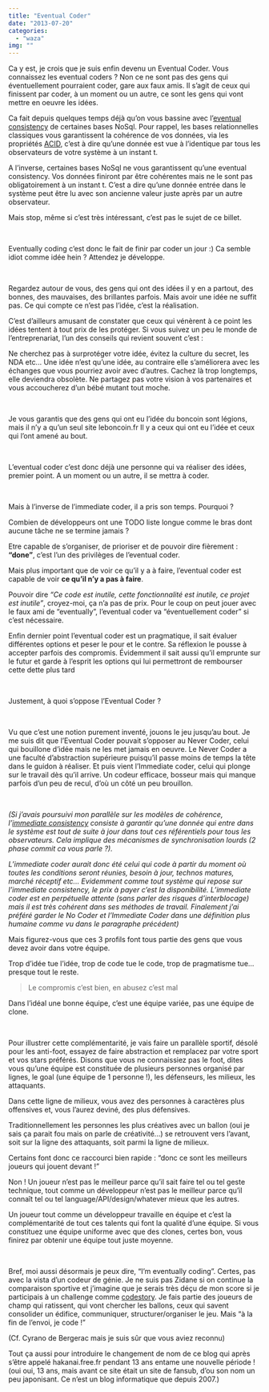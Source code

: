 ```yaml
---
title: "Eventual Coder"
date: "2013-07-20"
categories: 
  - "waza"
img: ""
---
```


Ca y est, je crois que je suis enfin devenu un Eventual Coder. Vous connaissez les eventual coders ? Non ce ne sont pas des gens qui éventuellement pourraient coder, gare aux faux amis. Il s’agit de ceux qui finissent par coder, à un moment ou un autre, ce sont les gens qui vont mettre en oeuvre les idées.

Ca fait depuis quelques temps déjà qu’on vous bassine avec l’[eventual consistency](https://en.wikipedia.org/wiki/Eventual_consistency) de certaines bases NoSql. Pour rappel, les bases relationnelles classiques vous garantissent la cohérence de vos données, via les propriétés [ACID](http://fr.wikipedia.org/wiki/Propri%C3%A9t%C3%A9s_ACID), c’est à dire qu’une donnée est vue à l’identique par tous les observateurs de votre système à un instant t.

A l’inverse, certaines bases NoSql ne vous garantissent qu’une eventual consistency. Vos données finiront par être cohérentes mais ne le sont pas obligatoirement à un instant t. C’est a dire qu’une donnée entrée dans le système peut être lu avec son ancienne valeur juste après par un autre observateur.

Mais stop, même si c’est très intéressant, c’est pas le sujet de ce billet.

 

Eventually coding c’est donc le fait de finir par coder un jour :) Ca semble idiot comme idée hein ? Attendez je développe.

 

Regardez autour de vous, des gens qui ont des idées il y en a partout, des bonnes, des mauvaises, des brillantes parfois. Mais avoir une idée ne suffit pas. Ce qui compte ce n’est pas l’idée, c’est la réalisation.

C’est d’ailleurs amusant de constater que ceux qui vénèrent à ce point les idées tentent à tout prix de les protéger. Si vous suivez un peu le monde de l’entreprenariat, l’un des conseils qui revient souvent c’est :

Ne cherchez pas à surprotéger votre idée, évitez la culture du secret, les NDA etc... Une idée n’est qu’une idée, au contraire elle s’améliorera avec les échanges que vous pourriez avoir avec d’autres. Cachez là trop longtemps, elle deviendra obsolète. Ne partagez pas votre vision à vos partenaires et vous accoucherez d’un bébé mutant tout moche.

 

Je vous garantis que des gens qui ont eu l’idée du boncoin sont légions, mais il n’y a qu’un seul site leboncoin.fr Il y a ceux qui ont eu l’idée et ceux qui l’ont amené au bout.

 

L’eventual coder c’est donc déjà une personne qui va réaliser des idées, premier point. A un moment ou un autre, il se mettra à coder.

 

Mais à l’inverse de l’immediate coder, il a pris son temps. Pourquoi ?

Combien de développeurs ont une TODO liste longue comme le bras dont aucune tâche ne se termine jamais ?

Etre capable de s’organiser, de prioriser et de pouvoir dire fièrement : **“done”**, c’est l’un des privilèges de l’eventual coder.

Mais plus important que de voir ce qu’il y a à faire, l’eventual coder est capable de voir **ce qu’il n’y a pas à faire**.

Pouvoir dire _“Ce code est inutile, cette fonctionnalité est inutile, ce projet est inutile”_, croyez-moi, ça n’a pas de prix. Pour le coup on peut jouer avec le faux ami de “eventually”, l’eventual coder va “éventuellement coder” si c’est nécessaire.

Enfin dernier point l’eventual coder est un pragmatique, il sait évaluer différentes options et peser le pour et le contre. Sa réflexion le pousse à accepter parfois des compromis. Évidemment il sait aussi qu’il emprunte sur le futur et garde à l’esprit les options qui lui permettront de rembourser cette dette plus tard

 

Justement, à quoi s’oppose l’Eventual Coder ?

 

Vu que c’est une notion purement inventé, jouons le jeu jusqu’au bout. Je me suis dit que l’Eventual Coder pouvait s’opposer au Never Coder, celui qui bouillone d’idée mais ne les met jamais en oeuvre. Le Never Coder a une faculté d’abstraction supérieure puisqu’il passe moins de temps la tête dans le guidon à réaliser. Et puis vient l’Immediate coder, celui qui plonge sur le travail dès qu’il arrive. Un codeur efficace, bosseur mais qui manque parfois d’un peu de recul, d’où un côté un peu brouillon.

 

_(Si j’avais poursuivi mon parallèle sur les modèles de cohérence, l’[immediate consistency](https://en.wikipedia.org/wiki/Immediate_consistency) consiste à garantir qu’une donnée qui entre dans le système est tout de suite à jour dans tout ces référentiels pour tous les observateurs. Cela implique des mécanismes de synchronisation lourds (2 phase commit ca vous parle ?)._

_L’immediate coder aurait donc été celui qui code à partir du moment où toutes les conditions seront réunies, besoin à jour, technos matures, marché réceptif etc... Evidemment comme tout système qui repose sur l’immediate consistency, le prix à payer c’est la disponibilité. L’immediate coder est en perpétuelle attente (sans parler des risques d’interblocage) mais il est très cohérent dans ses méthodes de travail. Finalement j’ai préféré garder le No Coder et l’Immediate Coder dans une définition plus humaine comme vu dans le paragraphe précédent)_

Mais figurez-vous que ces 3 profils font tous partie des gens que vous devez avoir dans votre équipe.

Trop d’idée tue l’idée, trop de code tue le code, trop de pragmatisme tue... presque tout le reste.

> Le compromis c’est bien, en abusez c’est mal

Dans l’idéal une bonne équipe, c’est une équipe variée, pas une équipe de clone.

 

Pour illustrer cette complémentarité, je vais faire un parallèle sportif, désolé pour les anti-foot, essayez de faire abstraction et remplacez par votre sport et vos stars préférés. Disons que vous ne connaissiez pas le foot, dites vous qu’une équipe est constituée de plusieurs personnes organisé par lignes, le goal (une équipe de 1 personne !), les défenseurs, les milieux, les attaquants.

Dans cette ligne de milieux, vous avez des personnes à caractères plus offensives et, vous l’aurez deviné, des plus défensives.

Traditionnellement les personnes les plus créatives avec un ballon (oui je sais ça parait fou mais on parle de créativité...) se retrouvent vers l’avant, soit sur la ligne des attaquants, soit parmi la ligne de milieux.

Certains font donc ce raccourci bien rapide : “donc ce sont les meilleurs joueurs qui jouent devant !”

Non ! Un joueur n’est pas le meilleur parce qu’il sait faire tel ou tel geste technique, tout comme un développeur n’est pas le meilleur parce qu’il connaît tel ou tel language/API/design/whatever mieux que les autres.

Un joueur tout comme un développeur travaille en équipe et c’est la complémentarité de tout ces talents qui font la qualité d’une équipe. Si vous constituez une équipe uniforme avec que des clones, certes bon, vous finirez par obtenir une équipe tout juste moyenne.

 

Bref, moi aussi désormais je peux dire, “I’m eventually coding”. Certes, pas avec la vista d’un codeur de génie. Je ne suis pas Zidane si on continue la comparaison sportive et j’imagine que je serais très déçu de mon score si je participais à un challenge comme [codestory](http://code-story.net/). Je fais partie des joueurs de champ qui ratissent, qui vont chercher les ballons, ceux qui savent consolider un édifice, communiquer, structurer/organiser le jeu. Mais “à la fin de l’envoi, je code !”

(Cf. Cyrano de Bergerac mais je suis sûr que vous aviez reconnu)

Tout ça aussi pour introduire le changement de nom de ce blog qui après s’être appelé hakanai.free.fr pendant 13 ans entame une nouvelle période ! (oui oui, 13 ans, mais avant ce site était un site de fansub, d’ou son nom un peu japonisant. Ce n’est un blog informatique que depuis 2007.)
